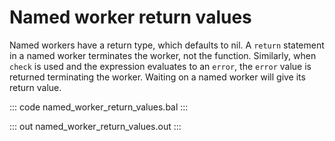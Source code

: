 # Named worker return values

Named workers have a return type, which defaults to nil. A `return` statement in a named worker terminates the worker, not the function. Similarly, when `check` is used and the expression evaluates to an `error`, the `error` value is returned terminating the worker. Waiting on a named worker will give its return value.

::: code named_worker_return_values.bal :::

::: out named_worker_return_values.out :::